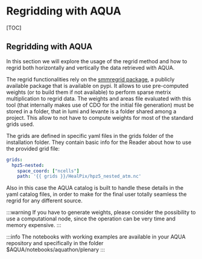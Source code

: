 # Regridding with AQUA

[TOC]

## Regridding with AQUA

In this section we will explore the usage of the regrid method and how to regrid both horizontally and vertically the data retrieved with AQUA.

The regrid functionalities rely on the [smmregrid package](https://github.com/jhardenberg/smmregrid), a publicly available package that is available on pypi. It allows to use pre-computed weights (or to build them if not available) to perform sparse metrix multiplication to regrid data. The weights and areas file evaluated with this tool (that internally makes use of CDO for the initial file generation) must be stored in a folder, that in lumi and levante is a folder shared among a project. This allow to not have to compute weights for most of the standard grids used.

The grids are defined in specific yaml files in the grids folder of the installation folder. They contain basic info for the Reader about how to use the provided grid file:

```yaml
grids:
  hpz5-nested:
    space_coord: ["ncells"]
    path: '{{ grids }}/HealPix/hpz5_nested_atm.nc'
```

Also in this case the AQUA catalog is built to handle these details in the yaml catalog files, in order to make for the final user totally seamless the regrid for any different source.

:::warning
If you have to generate weights, please consider the possibility to use a computational node, since the operation can be very time and memory expensive.
:::

:::info
The notebooks with working examples are available in your AQUA repository and specifically in the folder $AQUA/notebooks/aquathon/plenary
:::
